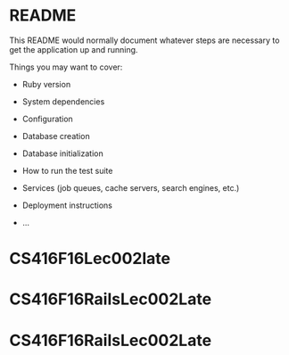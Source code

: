 # README

This README would normally document whatever steps are necessary to get the
application up and running.

Things you may want to cover:

* Ruby version

* System dependencies

* Configuration

* Database creation

* Database initialization

* How to run the test suite

* Services (job queues, cache servers, search engines, etc.)

* Deployment instructions

* ...
# CS416F16Lec002late
# CS416F16RailsLec002Late
# CS416F16RailsLec002Late
